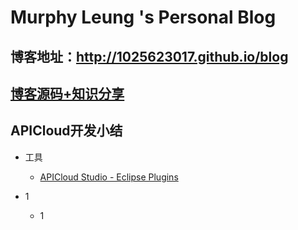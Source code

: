 # Murphy Leung 's Personal Blog
## 博客地址：http://1025623017.github.io/blog
## [博客源码+知识分享](https://github.com/1025623017/blog/tree/gh-pages)

## APICloud开发小结

- 工具
  - [APICloud Studio - Eclipse Plugins](http://www.apicloud.com/devtools#eclipse)

- 1
  - 1
